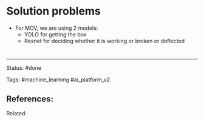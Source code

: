 # Solution problems

- For MOV, we are using 2 models:
	- YOLO for getting the box
	- Resnet for deciding whether it is working or broken or deflected



# 

---
Status: #done 

Tags: #machine_learning #ai_platform_v2

References:
- 

Related:
